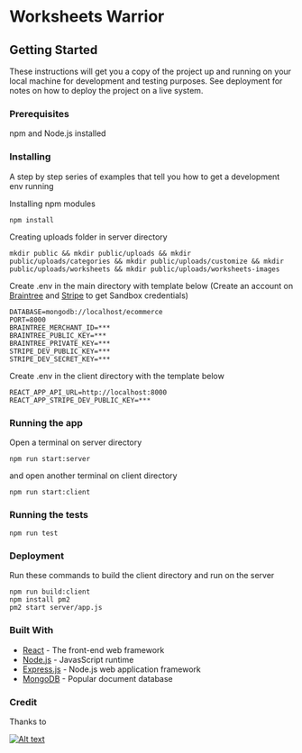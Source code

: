 # Worksheets Warrior

## Getting Started

These instructions will get you a copy of the project up and running on your local machine for development and testing purposes. See deployment for notes on how to deploy the project on a live system.

### Prerequisites

npm and Node.js installed

### Installing

A step by step series of examples that tell you how to get a development env running

Installing npm modules

```
npm install
```

Creating uploads folder in server directory

```
mkdir public && mkdir public/uploads && mkdir public/uploads/categories && mkdir public/uploads/customize && mkdir public/uploads/worksheets && mkdir public/uploads/worksheets-images
```

Create .env in the main directory with template below (Create an account on [Braintree](https://www.braintreepayments.com/sandbox?referrer=https%3A%2F%2Fwww.google.com%2F) and [Stripe](https://stripe.com/) to get Sandbox credentials)
```
DATABASE=mongodb://localhost/ecommerce
PORT=8000
BRAINTREE_MERCHANT_ID=***
BRAINTREE_PUBLIC_KEY=***
BRAINTREE_PRIVATE_KEY=***
STRIPE_DEV_PUBLIC_KEY=***
STRIPE_DEV_SECRET_KEY=***
```

Create .env in the client directory with the template below
```
REACT_APP_API_URL=http://localhost:8000
REACT_APP_STRIPE_DEV_PUBLIC_KEY=***
```

### Running the app

Open a terminal on server directory

```
npm run start:server
```

and open another terminal on client directory
```
npm run start:client
```

### Running the tests
```
npm run test
```

### Deployment

Run these commands to build the client directory and run on the server

```
npm run build:client
npm install pm2
pm2 start server/app.js
```

### Built With

* [React](https://reactjs.org/) - The front-end web framework
* [Node.js](https://nodejs.org/en/) - JavasScript runtime
* [Express.js](https://expressjs.com/) - Node.js web application framework
* [MongoDB](https://www.mongodb.com/) - Popular document database

### Credit 

Thanks to

[![Alt text](https://img.youtube.com/vi/lXk14qt2D28/0.jpg)](https://www.youtube.com/watch?v=lXk14qt2D28)
